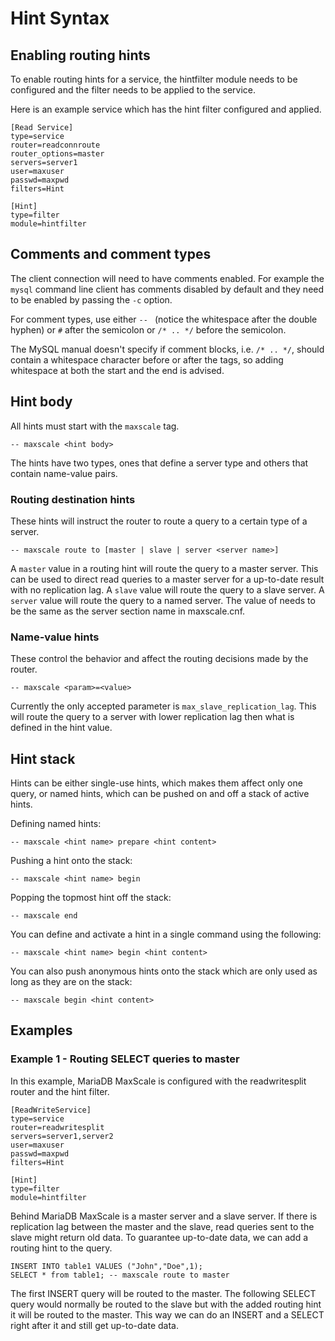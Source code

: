 # Hint Syntax

## Enabling routing hints

To enable routing hints for a service, the hintfilter module needs to be
configured and the filter needs to be applied to the service.

Here is an example service which has the hint filter configured and applied.

```
[Read Service]
type=service
router=readconnroute
router_options=master
servers=server1
user=maxuser
passwd=maxpwd
filters=Hint

[Hint]
type=filter
module=hintfilter

```

## Comments and comment types

The client connection will need to have comments enabled. For example the
`mysql` command line client has comments disabled by default and they need
to be enabled by passing the `-c` option.

For comment types, use either `-- ` (notice the whitespace after the double
hyphen) or `#` after the semicolon or `/* .. */` before the semicolon.

The MySQL manual doesn't specify if comment blocks, i.e. `/* .. */`, should
contain a whitespace character before or after the tags, so adding
whitespace at both the start and the end is advised.

## Hint body

All hints must start with the `maxscale` tag.

```
-- maxscale <hint body>
```

The hints have two types, ones that define a server type and others that contain
name-value pairs.

### Routing destination hints

These hints will instruct the router to route a query to a certain type of a server.
```
-- maxscale route to [master | slave | server <server name>]
```

A `master` value in a routing hint will route the query to a master
server. This can be used to direct read queries to a master server for a
up-to-date result with no replication lag. A `slave` value will route the
query to a slave server. A `server` value will route the query to a named
server. The value of <server name> needs to be the same as the server
section name in maxscale.cnf.

### Name-value hints

These control the behavior and affect the routing decisions made by the router.

```
-- maxscale <param>=<value>
```

Currently the only accepted parameter is `max_slave_replication_lag`. This
will route the query to a server with lower replication lag then what is
defined in the hint value.

## Hint stack

Hints can be either single-use hints, which makes them affect only one
query, or named hints, which can be pushed on and off a stack of active
hints.

Defining named hints:

```
-- maxscale <hint name> prepare <hint content>
```

Pushing a hint onto the stack:

```
-- maxscale <hint name> begin
```

Popping the topmost hint off the stack:

```
-- maxscale end
```

You can define and activate a hint in a single command using the following:

```
-- maxscale <hint name> begin <hint content>
```

You can also push anonymous hints onto the stack which are only used as long
as they are on the stack:

```
-- maxscale begin <hint content>
```

## Examples

### Example 1 - Routing SELECT queries to master

In this example, MariaDB MaxScale is configured with the readwritesplit
router and the hint filter.

```
[ReadWriteService]
type=service
router=readwritesplit
servers=server1,server2
user=maxuser
passwd=maxpwd
filters=Hint

[Hint]
type=filter
module=hintfilter
```

Behind MariaDB MaxScale is a master server and a slave server. If there is
replication lag between the master and the slave, read queries sent to the
slave might return old data. To guarantee up-to-date data, we can add a
routing hint to the query.

```
INSERT INTO table1 VALUES ("John","Doe",1);
SELECT * from table1; -- maxscale route to master
```

The first INSERT query will be routed to the master. The following SELECT
query would normally be routed to the slave but with the added routing hint
it will be routed to the master. This way we can do an INSERT and a SELECT
right after it and still get up-to-date data.
